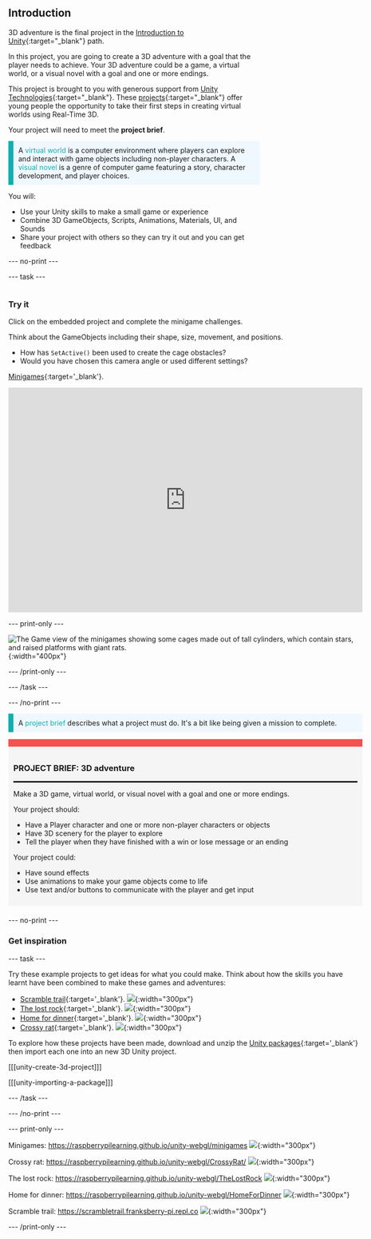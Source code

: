 ## Introduction

3D adventure is the final project in the [Introduction to Unity](https://projects.raspberrypi.org/en/pathways/unity-intro){:target="_blank"} path. 

In this project, you are going to create a 3D adventure with a goal that the player needs to achieve. Your 3D adventure could be a game, a virtual world, or a visual novel with a goal and one or more endings. 

This project is brought to you with generous support from [Unity Technologies](https://unity.com/){:target="_blank"}.  These [projects](https://projects.raspberrypi.org/en/pathways/unity-intro){:target="_blank"} offer young people the opportunity to take their first steps in creating virtual worlds using Real-Time 3D.

Your project will need to meet the **project brief**.

<p style="border-left: solid; border-width:10px; border-color: #0faeb0; background-color: aliceblue; padding: 10px;">
A <span style="color: #0faeb0">virtual world</span> is a computer environment where players can explore and interact with game objects including non-player characters. A <span style="color: #0faeb0">visual novel</span> is a genre of computer game featuring a story, character development, and player choices.</p>

You will:
+ Use your Unity skills to make a small game or experience
+ Combine 3D GameObjects, Scripts, Animations, Materials, UI, and Sounds 
+ Share your project with others so they can try it out and you can get feedback

--- no-print ---

--- task ---

<div style="display: flex; flex-wrap: wrap">
<div style="flex-basis: 175px; flex-grow: 1">  

### Try it 

Click on the embedded project and complete the minigame challenges. 

Think about the GameObjects including their shape, size, movement, and positions. 
+ How has `SetActive()` been used to create the cage obstacles?  
+ Would you have chosen this camera angle or used different settings? 

[Minigames](https://raspberrypilearning.github.io/unity-webgl/minigames){:target='_blank'}.

<iframe allowtransparency="true" width="710" height="450" src="https://raspberrypilearning.github.io/unity-webgl/minigames" frameborder="0"></iframe>

--- print-only ---

![The Game view of the minigames showing some cages made out of tall cylinders, which contain stars, and raised platforms with giant rats.](images/minigames.png){:width="400px"}

--- /print-only ---

--- /task ---

--- /no-print ---

<p style="border-left: solid; border-width:10px; border-color: #0faeb0; background-color: aliceblue; padding: 10px;">
A <span style="color: #0faeb0">project brief</span> describes what a project must do. It's a bit like being given a mission to complete.
</p>

<div style="border-top: 15px solid #f3524f; background-color: whitesmoke; margin-bottom: 20px; padding: 10px;">

### PROJECT BRIEF: 3D adventure
<hr style="border-top: 2px solid black;">

Make a 3D game, virtual world, or visual novel with a goal and one or more endings.

Your project should:
+ Have a Player character and one or more non-player characters or objects
+ Have 3D scenery for the player to explore
+ Tell the player when they have finished with a win or lose message or an ending 

Your project could:
+ Have sound effects
+ Use animations to make your game objects come to life
+ Use text and/or buttons to communicate with the player and get input
</div>

--- no-print ---

### Get inspiration

--- task ---

Try these example projects to get ideas for what you could make. Think about how the skills you have learnt have been combined to make these games and adventures:
  
+ [Scramble trail](https://scrambletrail.franksberry-pi.repl.co/){:target='_blank'}.
![](images/scramble-trail.png){:width="300px"}
+ [The lost rock](https://raspberrypilearning.github.io/unity-webgl/TheLostRock/){:target='_blank'}.
![](images/lost-rock.png){:width="300px"}
+ [Home for dinner](https://raspberrypilearning.github.io/unity-webgl/HomeForDinner/){:target='_blank'}.
![](images/home-for-dinner.png){:width="300px"}
+ [Crossy rat](https://raspberrypilearning.github.io/unity-webgl/CrossyRat/){:target='_blank'}.
![](images/crossy-rat.png){:width="300px"}
  
To explore how these projects have been made, download and unzip the [Unity packages](https://rpf.io/p/en/3d-adventure-get){:target='_blank'} then import each one into an new 3D Unity project.
  
[[[unity-create-3d-project]]]

[[[unity-importing-a-package]]]
  
--- /task ---

--- /no-print ---

--- print-only ---

Minigames: https://raspberrypilearning.github.io/unity-webgl/minigames
![](images/minigames.png){:width="300px"}

Crossy rat: https://raspberrypilearning.github.io/unity-webgl/CrossyRat/
![](images/crossy-rat.png){:width="300px"}

The lost rock: https://raspberrypilearning.github.io/unity-webgl/TheLostRock
![](images/lost-rock.png){:width="300px"}

Home for dinner: https://raspberrypilearning.github.io/unity-webgl/HomeForDinner
![](images/home-for-dinner.png){:width="300px"}
  
Scramble trail: https://scrambletrail.franksberry-pi.repl.co
![](images/scramble-trail.png){:width="300px"}

--- /print-only ---

